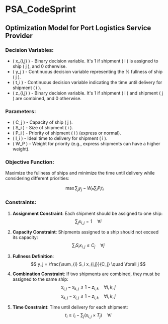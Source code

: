 # PSA_CodeSprint

## Optimization Model for Port Logistics Service Provider

### Decision Variables:

- \( x_{i,j} \) - Binary decision variable. It's 1 if shipment \( i \) is assigned to ship \( j \), and 0 otherwise.
- \( y_j \) - Continuous decision variable representing the % fullness of ship \( j \).
- \( t_i \) - Continuous decision variable indicating the time until delivery for shipment \( i \).
- \( z_{i,j} \) - Binary decision variable. It's 1 if shipment \( i \) and shipment \( j \) are combined, and 0 otherwise.

### Parameters:

- \( C_j \) - Capacity of ship \( j \).
- \( S_i \) - Size of shipment \( i \).
- \( P_i \) - Priority of shipment \( i \) (express or normal).
- \( I_i \) - Ideal time to delivery for shipment \( i \).
- \( W_P \) - Weight for priority (e.g., express shipments can have a higher weight).

### Objective Function:

Maximize the fullness of ships and minimize the time until delivery while considering different priorities:

$$
\max \sum_{j} y_j - W_P \sum_i P_i t_i
$$

### Constraints:

1. **Assignment Constraint**: Each shipment should be assigned to one ship:
   $$
   \sum_{j} x_{i,j} = 1 \quad \forall i
   $$

2. **Capacity Constraint**: Shipments assigned to a ship should not exceed its capacity:
   $$
   \sum_{i} S_i x_{i,j} \leq C_j \quad \forall j
   $$

3. **Fullness Definition**:
   $$
   y_j = \frac{\sum_{i} S_i x_{i,j}}{C_j} \quad \forall j
   $$

4. **Combination Constraint**: If two shipments are combined, they must be assigned to the same ship:
   $$
   x_{i,j} - x_{k,j} \leq 1 - z_{i,k} \quad \forall i, k, j
   $$
   $$
   x_{k,j} - x_{i,j} \leq 1 - z_{i,k} \quad \forall i, k, j
   $$

5. **Time Constraint**: Time until delivery for each shipment:
   $$
   t_i \geq I_i - \sum_{j} (x_{i,j} \times T_{j}) \quad \forall i
   $$
